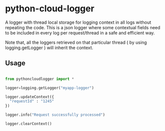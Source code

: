# python-cloud-logger

A logger with thread local storage for logging context in all logs without repeating the code. This is a json logger where some contextual fields need to be included in every log per request/thread in a safe and efficient way.

Note that, all the loggers retrieved on that particular thread ( by using logging.getLogger ) will inherit the context.

## Usage
```python

from pythoncloudlogger import *

logger=logging.getLogger("myapp-logger")

logger.updateContext({
  "requestId" : "1245"
})

logger.info("Request successfully processed")

logger.clearContext()

```
